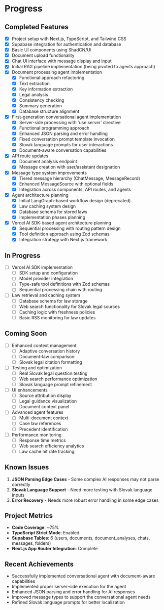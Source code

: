 # Progress

## Completed Features

- [x] Project setup with Next.js, TypeScript, and Tailwind CSS
- [x] Supabase integration for authentication and database
- [x] Basic UI components using ShadCN/UI
- [x] Document upload functionality
- [x] Chat UI interface with message display and input
- [x] Initial RAG pipeline implementation (being pivoted to agents approach)
- [x] Document processing agent implementation
  - [x] Functional approach refactoring
  - [x] Text extraction
  - [x] Key information extraction
  - [x] Legal analysis
  - [x] Consistency checking
  - [x] Summary generation
  - [x] Database structure alignment
- [x] First-generation conversational agent implementation
  - [x] Server-side processing with 'use server' directive
  - [x] Functional programming approach
  - [x] Enhanced JSON parsing and error handling
  - [x] Fixed conversation prompt template invocation
  - [x] Slovak language prompts for user interactions
  - [x] Document-aware conversation capabilities
- [x] API route updates
  - [x] Document analysis endpoint
  - [x] Message creation with user/assistant designation
- [x] Message type system improvements
  - [x] Tiered message hierarchy (ChatMessage, MessageRecord)
  - [x] Enhanced MessageSource with optional fields
  - [x] Integration across components, API routes, and agents
- [x] Agent architecture planning
  - [x] Initial LangGraph-based workflow design (deprecated)
  - [x] Law caching system design
  - [x] Database schema for stored laws
  - [x] Implementation phases planning
- [x] Vercel AI SDK-based agent architecture planning
  - [x] Sequential processing with routing pattern design
  - [x] Tool definition approach using Zod schemas
  - [x] Integration strategy with Next.js framework

## In Progress

- [ ] Vercel AI SDK implementation
  - [ ] SDK setup and configuration
  - [ ] Model provider integration
  - [ ] Type-safe tool definitions with Zod schemas
  - [ ] Sequential processing chain with routing
- [ ] Law retrieval and caching system
  - [ ] Database schema for law storage
  - [ ] Web search functionality for Slovak legal sources
  - [ ] Caching logic with freshness policies
  - [ ] Basic RSS monitoring for law updates

## Coming Soon

- [ ] Enhanced context management
  - [ ] Adaptive conversation history
  - [ ] Document-law comparison
  - [ ] Slovak legal citation formatting
- [ ] Testing and optimization
  - [ ] Real Slovak legal question testing
  - [ ] Web search performance optimization
  - [ ] Slovak language prompt refinement
- [ ] UI enhancements
  - [ ] Source attribution display
  - [ ] Legal guidance visualization
  - [ ] Document context panel
- [ ] Advanced agent features
  - [ ] Multi-document context
  - [ ] Case law references
  - [ ] Precedent identification
- [ ] Performance monitoring
  - [ ] Response time metrics
  - [ ] Web search efficiency analytics
  - [ ] Law cache hit rate tracking

## Known Issues

1. **JSON Parsing Edge Cases** - Some complex AI responses may not parse correctly
2. **Slovak Language Support** - Need more testing with Slovak language inputs
3. **Error Recovery** - Needs more robust error handling in some edge cases

## Project Metrics

- **Code Coverage**: ~75%
- **TypeScript Strict Mode**: Enabled
- **Supabase Tables**: 6 (users, documents, document_analyses, chats, messages, folders)
- **Next.js App Router Integration**: Complete

## Recent Achievements

- Successfully implemented conversational agent with document-aware capabilities
- Implemented proper server-side execution for the agent
- Enhanced JSON parsing and error handling for AI responses
- Improved message types to support the conversational agent needs
- Refined Slovak language prompts for better localization
